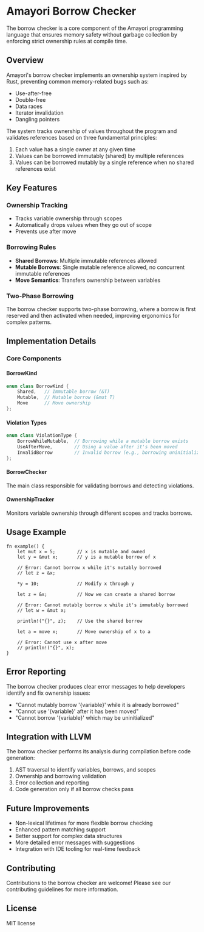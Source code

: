 # Amayori Borrow Checker

The borrow checker is a core component of the Amayori programming language that ensures memory safety without garbage collection by enforcing strict ownership rules at compile time.

## Overview

Amayori's borrow checker implements an ownership system inspired by Rust, preventing common memory-related bugs such as:

- Use-after-free
- Double-free
- Data races
- Iterator invalidation
- Dangling pointers

The system tracks ownership of values throughout the program and validates references based on three fundamental principles:

1. Each value has a single owner at any given time
2. Values can be borrowed immutably (shared) by multiple references
3. Values can be borrowed mutably by a single reference when no shared references exist

## Key Features

### Ownership Tracking

- Tracks variable ownership through scopes
- Automatically drops values when they go out of scope
- Prevents use after move

### Borrowing Rules

- **Shared Borrows**: Multiple immutable references allowed
- **Mutable Borrows**: Single mutable reference allowed, no concurrent immutable references
- **Move Semantics**: Transfers ownership between variables

### Two-Phase Borrowing

The borrow checker supports two-phase borrowing, where a borrow is first reserved and then activated when needed, improving ergonomics for complex patterns.

## Implementation Details

### Core Components

#### BorrowKind
```cpp
enum class BorrowKind {
    Shared,   // Immutable borrow (&T)
    Mutable,  // Mutable borrow (&mut T)
    Move      // Move ownership
};
```

#### Violation Types
```cpp
enum class ViolationType {
    BorrowWhileMutable,  // Borrowing while a mutable borrow exists
    UseAfterMove,        // Using a value after it's been moved
    InvalidBorrow        // Invalid borrow (e.g., borrowing uninitialized data)
};
```

#### BorrowChecker
The main class responsible for validating borrows and detecting violations.

#### OwnershipTracker
Monitors variable ownership through different scopes and tracks borrows.

## Usage Example

```amayori
fn example() {
    let mut x = 5;        // x is mutable and owned
    let y = &mut x;       // y is a mutable borrow of x
    
    // Error: Cannot borrow x while it's mutably borrowed
    // let z = &x;
    
    *y = 10;              // Modify x through y
    
    let z = &x;           // Now we can create a shared borrow
    
    // Error: Cannot mutably borrow x while it's immutably borrowed
    // let w = &mut x;
    
    println!("{}", z);    // Use the shared borrow
    
    let a = move x;       // Move ownership of x to a
    
    // Error: Cannot use x after move
    // println!("{}", x);
}
```

## Error Reporting

The borrow checker produces clear error messages to help developers identify and fix ownership issues:

- "Cannot mutably borrow '{variable}' while it is already borrowed"
- "Cannot use '{variable}' after it has been moved"
- "Cannot borrow '{variable}' which may be uninitialized"

## Integration with LLVM

The borrow checker performs its analysis during compilation before code generation:

1. AST traversal to identify variables, borrows, and scopes
2. Ownership and borrowing validation
3. Error collection and reporting
4. Code generation only if all borrow checks pass

## Future Improvements

- Non-lexical lifetimes for more flexible borrow checking
- Enhanced pattern matching support
- Better support for complex data structures
- More detailed error messages with suggestions
- Integration with IDE tooling for real-time feedback

## Contributing

Contributions to the borrow checker are welcome! Please see our contributing guidelines for more information.

## License
MIT license
